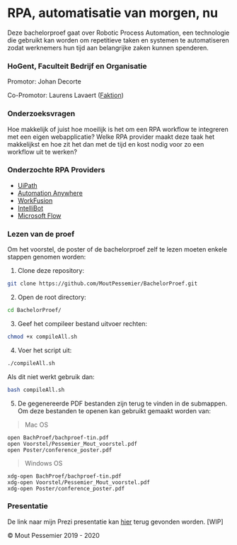 # RPA, automatisatie van morgen, nu

Deze bachelorproef gaat over Robotic Process Automation, een technologie die gebruikt kan worden om repetitieve taken en systemen te automatiseren zodat werknemers hun tijd aan belangrijke zaken kunnen spenderen.

### HoGent, Faculteit Bedrijf en Organisatie

Promotor: Johan Decorte

Co-Promotor: Laurens Lavaert (<a href="http://faktion.com/" target="_blank">Faktion</a>)

### Onderzoeksvragen

Hoe makkelijk of juist hoe moeilijk is het om een RPA workflow te integreren met een eigen webapplicatie? Welke RPA provider maakt deze taak het makkelijkst en hoe zit het dan met de tijd en kost nodig voor zo een workflow uit te werken?

### Onderzochte RPA Providers

- <a href="https://www.uipath.com/" target="_blank">UiPath</a>
- <a href="https://www.automationanywhere.com/" target="_blank">Automation Anywhere</a>
- <a href="https://www.workfusion.com/" target="_blank">WorkFusion</a>
- <a href="https://intellibot.io/" target="_blank">IntelliBot</a>
- <a href="https://flow.microsoft.com/" target="_blank">Microsoft Flow</a>

### Lezen van de proef

Om het voorstel, de poster of de bachelorproef zelf te lezen moeten enkele stappen genomen worden:

1. Clone deze repository:
```bash
git clone https://github.com/MoutPessemier/BachelorProef.git
```

2. Open de root directory:
```bash
cd BachelorProef/
```

3. Geef het compileer bestand uitvoer rechten:
```bash
chmod +x compileAll.sh
```

4. Voer het script uit:
```bash
./compileAll.sh
```
Als dit niet werkt gebruik dan:
```bash
bash compileAll.sh
```

5. De gegenereerde PDF bestanden zijn terug te vinden in de submappen. Om deze bestanden te openen kan gebruikt gemaakt worden van:
> Mac OS
```
open BachProef/bachproef-tin.pdf
open Voorstel/Pessemier_Mout_voorstel.pdf
open Poster/conference_poster.pdf
```

> Windows OS
```
xdg-open BachProef/bachproef-tin.pdf
xdg-open Voorstel/Pessemier_Mout_voorstel.pdf
xdg-open Poster/conference_poster.pdf
```

### Presentatie

De link naar mijn Prezi presentatie kan <a href="https://prezi.com/p/490z0bt4qhf4/?present=1" target="_blank">hier</a> terug gevonden worden. [WIP]

© Mout Pessemier 2019 - 2020
